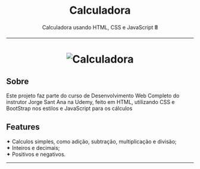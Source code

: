 <h1 align="center">Calculadora</h1>
<p align="center">Calculadora usando HTML, CSS e JavaScript 🖩</p>
<hr>
<h1 align="center">
  <img alt="Calculadora" title="ImagemCalculadora" src="https://user-images.githubusercontent.com/89158985/178594895-3bb939a8-6d2f-497f-9d9a-89eb9117e566.png" />
</h1>

## Sobre ##
<p>Este projeto faz parte do curso de Desenvolvimento Web Completo do instrutor Jorge Sant Ana na Udemy, feito em HTML, utilizando CSS e BootStrap nos estilos e JavaScript para os cálculos</p>

## Features ##

 ✦ Calculos simples, como adição, subtração, multiplicação e divisão;<br>
 ✦ Inteiros e decimais;<br>
 ✦ Positivos e negativos.
 <hr>
